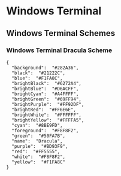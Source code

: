# Windows Terminal

## Windows Terminal Schemes

### Windows Terminal Dracula Scheme

```text
{
  "background":  "#282A36",
  "black":  "#21222C",
  "blue":  "#F1FA8C",
  "brightBlack":  "#6272A4",
  "brightBlue":  "#D6ACFF",
  "brightCyan":  "#A4FFFF",
  "brightGreen":  "#69FF94",
  "brightPurple":  "#FF92DF",
  "brightRed":  "#FF6E6E",
  "brightWhite":  "#FFFFFF",
  "brightYellow":  "#FFFFA5",
  "cyan":  "#8BE9FD",
  "foreground":  "#F8F8F2",
  "green":  "#50FA7B",
  "name":  "Dracula",
  "purple":  "#BD93F9",
  "red":  "#FF5555",
  "white":  "#F8F8F2",
  "yellow":  "#F1FA8C"
}
```
